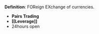 **Definition**: FOReign EXchange of currencies.

- **Pairs Trading**
- **[[Leverage]]**
- 24hours open